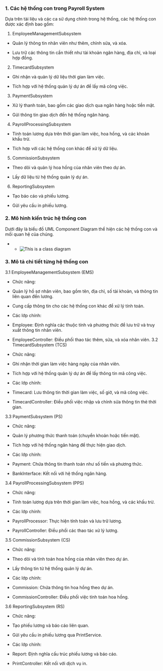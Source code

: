 ### 1. Các hệ thống con trong Payroll System
 Dựa trên tài liệu và các ca sử dụng chính trong hệ thống, các hệ thống con được xác định bao gồm:

1. EmployeeManagementSubsystem

- Quản lý thông tin nhân viên như thêm, chỉnh sửa, và xóa.

- Lưu trữ các thông tin cần thiết như tài khoản ngân hàng, địa chỉ, và loại hợp đồng.

2. TimecardSubsystem

- Ghi nhận và quản lý dữ liệu thời gian làm việc.

-  Tích hợp với hệ thống quản lý dự án để lấy mã công việc.

3. PaymentSubsystem

- Xử lý thanh toán, bao gồm các giao dịch qua ngân hàng hoặc tiền mặt.

- Gửi thông tin giao dịch đến hệ thống ngân hàng.

4. PayrollProcessingSubsystem

- Tính toán lương dựa trên thời gian làm việc, hoa hồng, và các khoản khấu trừ.

- Tích hợp với các hệ thống con khác để xử lý dữ liệu.

5. CommissionSubsystem

- Theo dõi và quản lý hoa hồng của nhân viên theo dự án.

- Lấy dữ liệu từ hệ thống quản lý dự án.

6. ReportingSubsystem

- Tạo báo cáo và phiếu lương.
  
- Gửi yêu cầu in phiếu lương.

###  2. Mô hình kiến trúc hệ thống con
Dưới đây là biểu đồ UML Component Diagram thể hiện các hệ thống con và mối quan hệ của chúng.
- - ![This is a class diagram](https://www.planttext.com/api/plantuml/png/Z9BDIiD058NtynINxFi2BgHOYmWMGjCNc4w7P6pcJaWcXI2kNRXqBLX1X89emLMpw2BGzyWJ-0hUYVMdZOApc-5yvvmxCs_bkfjPdjfSnopXOif32PxFYzJ4CGH5PgNsu881BM5qOb2Y1Q-lazWKKWuu4g3fBCZ7sLRDC-WFWdrafBGKF9ti2aUzbf32suR-RpBNqK-Da5ccCDm3saJFQAr8Qd1Nsgumb8b9RSjp6B1BncWsw7GENG8Sa6kE8OXwzP20ZQfNsX0865Nt23DLBT1ZDEGVnAGkdo5MTNcL4rsNjmf2nH7YwauJJUV2O_-Y8yE136umz9XJDaG3dDJbauAYMkGEUtH172EmfffJjwtKE-8u_NnkWaRajHGGENDqdOnBknQHnuPRmayLlP9CPqh8XZb5I0XOhNE8Do-RkQlI-nARSodiztyvvfQFUVP1dj4unS_hewmbDFsw4YVkRx9t0000__y30000)

### 3. Mô tả chi tiết từng hệ thống con
3.1 EmployeeManagementSubsystem (EMS)
- Chức năng:

- Quản lý hồ sơ nhân viên, bao gồm tên, địa chỉ, số tài khoản, và thông tin liên quan đến lương.

- Cung cấp thông tin cho các hệ thống con khác để xử lý tính toán.

- Các lớp chính:

- Employee: Định nghĩa các thuộc tính và phương thức để lưu trữ và truy xuất thông tin nhân viên.

- EmployeeController: Điều phối thao tác thêm, sửa, và xóa nhân viên.
3.2 TimecardSubsystem (TCS)

- Chức năng:

- Ghi nhận thời gian làm việc hàng ngày của nhân viên.

- Tích hợp với hệ thống quản lý dự án để lấy thông tin mã công việc.

- Các lớp chính:

- Timecard: Lưu thông tin thời gian làm việc, số giờ, và mã công việc.

- TimecardController: Điều phối việc nhập và chỉnh sửa thông tin thẻ thời gian.

3.3 PaymentSubsystem (PS)

- Chức năng:

- Quản lý phương thức thanh toán (chuyển khoản hoặc tiền mặt).

- Tích hợp với hệ thống ngân hàng để thực hiện giao dịch.

- Các lớp chính:

- Payment: Chứa thông tin thanh toán như số tiền và phương thức.

- BankInterface: Kết nối với hệ thống ngân hàng.

3.4 PayrollProcessingSubsystem (PPS)

- Chức năng:

- Tính toán lương dựa trên thời gian làm việc, hoa hồng, và các khấu trừ.

- Các lớp chính:

- PayrollProcessor: Thực hiện tính toán và lưu trữ lương.

- PayrollController: Điều phối các thao tác xử lý lương.

3.5 CommissionSubsystem (CS)

- Chức năng:

- Theo dõi và tính toán hoa hồng của nhân viên theo dự án.

- Lấy thông tin từ hệ thống quản lý dự án.

- Các lớp chính:

- Commission: Chứa thông tin hoa hồng theo dự án.

- CommissionController: Điều phối việc tính toán hoa hồng.

3.6 ReportingSubsystem (RS)

- Chức năng:

- Tạo phiếu lương và báo cáo liên quan.

- Gửi yêu cầu in phiếu lương qua PrintService.

- Các lớp chính:

- Report: Định nghĩa cấu trúc phiếu lương và báo cáo.

- PrintController: Kết nối với dịch vụ in.
